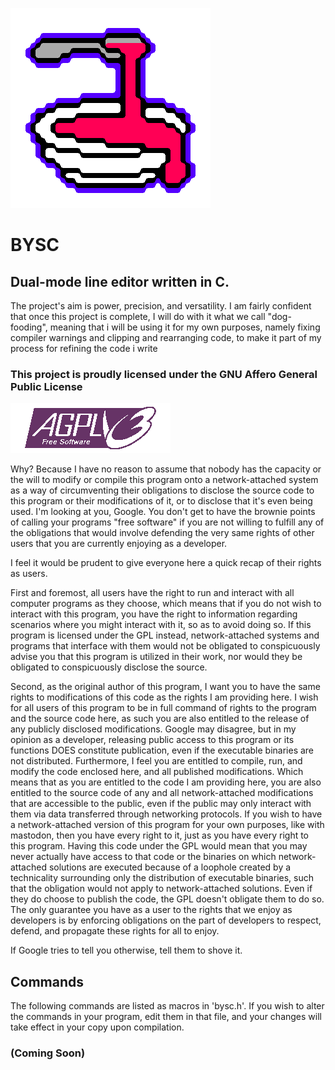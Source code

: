 ![BYSC Logo](bysc.png)
# BYSC
## Dual-mode line editor written in C.
The project's aim is power, precision, and versatility.
I am fairly confident that once this project is complete, I will do with it what we call "dog-fooding", meaning that i will be using it for my own purposes, namely fixing compiler warnings and clipping and rearranging code, to make it part of my process for refining the code i write

### This project is proudly licensed under the GNU Affero General Public License
![AGPL Logo](gnu_agpl.png)

Why?
Because I have no reason to assume that nobody has the capacity or the will to modify or compile this program onto a network-attached system as a way of circumventing their obligations to disclose the source code to this program or their modifications of it, or to disclose that it's even being used.
I'm looking at you, Google. You don't get to have the brownie points of calling your programs "free software" if you are not willing to fulfill any of the obligations that would involve defending the very same rights of other users that you are currently enjoying as a developer.

I feel it would be prudent to give everyone here a quick recap of their rights as users.

First and foremost, all users have the right to run and interact with all computer programs as they choose, which means that if you do not wish to interact with this program, you have the right to information regarding scenarios where you might interact with it, so as to avoid doing so. If this program is licensed under the GPL instead, network-attached systems and programs that interface with them would not be obligated to conspicuously advise you that this program is utilized in their work, nor would they be obligated to conspicuously disclose the source.

Second, as the original author of this program, I want you to have the same rights to modifications of this code as the rights I am providing here. I wish for all users of this program to be in full command of rights to the program and the source code here, as such you are also entitled to the release of any publicly disclosed modifications. Google may disagree, but in my opinion as a developer, releasing public access to this program or its functions DOES constitute publication, even if the executable binaries are not distributed. Furthermore, I feel you are entitled to compile, run, and modify the code enclosed here, and all published modifications. Which means that as you are entitled to the code I am providing here, you are also entitled to the source code of any and all network-attached modifications that are accessible to the public, even if the public may only interact with them via data transferred through networking protocols. If you wish to have a network-attached version of this program for your own purposes, like with mastodon, then you have every right to it, just as you have every right to this program. Having this code under the GPL would mean that you may never actually have access to that code or the binaries on which network-attached solutions are executed because of a loophole created by a technicality surrounding only the distribution of executable binaries, such that the obligation would not apply to network-attached solutions. Even if they do choose to publish the code, the GPL doesn't obligate them to do so. The only guarantee you have as a user to the rights that we enjoy as developers is by enforcing obligations on the part of developers to respect, defend, and propagate these rights for all to enjoy.

If Google tries to tell you otherwise, tell them to shove it.

## Commands
The following commands are listed as macros in 'bysc.h'. If you wish to alter the commands in your program, edit them in that file, and your changes will take effect in your copy upon compilation.
### (Coming Soon)
